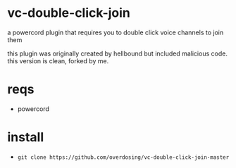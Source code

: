 # vc-double-click-join
a powercord plugin that requires you to double click voice channels to join them

this plugin was originally created by hellbound but included malicious code. this version is clean, forked by me.

# reqs

-  powercord

# install

- `git clone https://github.com/overdosing/vc-double-click-join-master`

